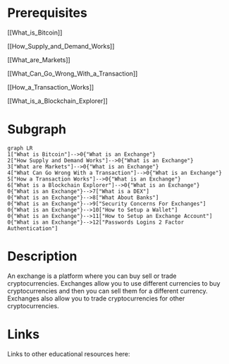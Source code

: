 # Prerequisites
[[What_is_Bitcoin]]


[[How_Supply_and_Demand_Works]]


[[What_are_Markets]]


[[What_Can_Go_Wrong_With_a_Transaction]]


[[How_a_Transaction_Works]]


[[What_is_a_Blockchain_Explorer]]

# Subgraph

```mermaid
graph LR
1["What is Bitcoin"]-->0{"What is an Exchange"}
2["How Supply and Demand Works"]-->0{"What is an Exchange"}
3["What are Markets"]-->0{"What is an Exchange"}
4["What Can Go Wrong With a Transaction"]-->0{"What is an Exchange"}
5["How a Transaction Works"]-->0{"What is an Exchange"}
6["What is a Blockchain Explorer"]-->0{"What is an Exchange"}
0{"What is an Exchange"}-->7["What is a DEX"]
0{"What is an Exchange"}-->8["What About Banks"]
0{"What is an Exchange"}-->9["Security Concerns For Exchanges"]
0{"What is an Exchange"}-->10["How to Setup a Wallet"]
0{"What is an Exchange"}-->11["How to Setup an Exchange Account"]
0{"What is an Exchange"}-->12["Passwords Logins 2 Factor Authentication"]
```



# Description
An exchange is a platform where you can buy sell or trade cryptocurrencies. Exchanges allow you to use different currencies to buy cryptocurrencies and then you can sell them for a different currency. Exchanges also allow you to trade cryptocurrencies for other cryptocurrencies.

# Links
Links to other educational resources here: